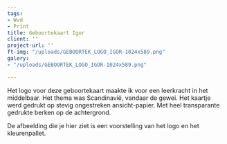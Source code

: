 ```yaml
---
tags:
- Wvd
- Print
title: Geboortekaart Igor
client: ''
project-url: ''
ft-img: "/uploads/GEBOORTEK_LOGO_IGOR-1024x589.png"
galery:
- "/uploads/GEBOORTEK_LOGO_IGOR-1024x589.png"

---
```

Het logo voor deze geboortekaart maakte ik voor een leerkracht in het middelbaar. Het thema was Scandinavië, vandaar de gewei. Het kaartje werd gedrukt op stevig ongestreken ansicht-papier. Met heel transparante gedrukte berken op de achtergrond. 

De afbeelding die je hier ziet is een voorstelling van het logo en het kleurenpallet.